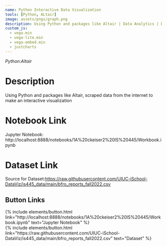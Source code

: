 ```yaml
---
name: Python Interactive Data Visualization
tools: [Python, ALtair]
image: assets/pngs/graph.png
description: Using Python and packages like Altair | Data Analytics | Data Visualization
custom_js:
  - vega.min
  - vega-lite.min
  - vega-embed.min
  - justcharts
---
```


*Python:Altair*

# Description

Using Python and packages like Altair, scraped data from the internet to make an interactive visualization


# Notebook Link
Jupyter Notebook: http://localhost:8888/notebooks/1A%20ckeiser2%20IS%20445/Workbook.ipynb
# Dataset Link
Source for Dataset:https://raw.githubusercontent.com/UIUC-iSchool-DataViz/is445_data/main/bfro_reports_fall2022.csv

<vegachart schema-url="{{ site.baseurl }}/assets/json/2_hw8.md" style="width: 100%"></vegachart>

## Button Links
<div class="left">
{% include elements/button.html link="http://localhost:8888/notebooks/1A%20ckeiser2%20IS%20445/Workbook.ipynb" text="Jupyter Notebook" %}
</div>

<div class="right">
{% include elements/button.html link="https://raw.githubusercontent.com/UIUC-iSchool-DataViz/is445_data/main/bfro_reports_fall2022.csv" text="Dataset" %}
</div>
